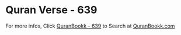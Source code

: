 # Quran Verse - 639 

For more infos, Click [QuranBookk - 639](https://www.quranbookk.com/quran/search?q=639) to Search at [QuranBookk.com](http://quranbookk.com/)